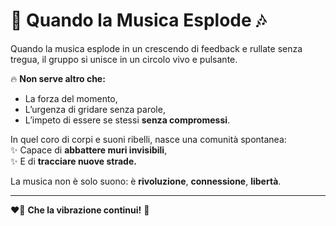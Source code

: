 # 🎵 Quando la Musica Esplode 🎶  

Quando la musica esplode in un crescendo di feedback e rullate senza tregua, il gruppo si unisce in un circolo vivo e pulsante.  

🔥 **Non serve altro che:**
- La forza del momento,  
- L’urgenza di gridare senza parole,  
- L’impeto di essere se stessi **senza compromessi**.  

In quel coro di corpi e suoni ribelli, nasce una comunità spontanea:  
✨ Capace di **abbattere muri invisibili**,  
✨ E di **tracciare nuove strade.**  

La musica non è solo suono: è **rivoluzione**, **connessione**, **libertà**.  
___  
❤️‍🔥 **Che la vibrazione continui!** 🎸  